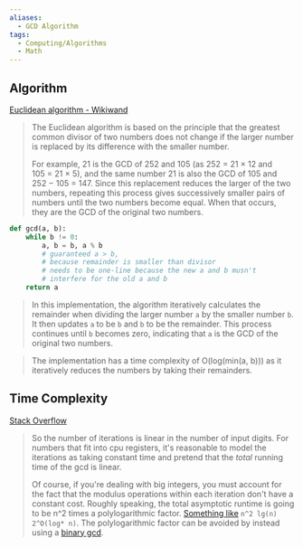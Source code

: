 ```yaml
---
aliases:
  - GCD Algorithm
tags:
  - Computing/Algorithms
  - Math
---
```

## Algorithm

[Euclidean algorithm - Wikiwand](https://www.wikiwand.com/en/Euclidean_algorithm)
> The Euclidean algorithm is based on the principle that the greatest common divisor of two numbers does not change if the larger number is replaced by its difference with the smaller number.
>
> For example, 21 is the GCD of 252 and 105 (as 252 = 21 × 12 and 105 = 21 × 5), and the same number 21 is also the GCD of 105 and 252 − 105 = 147. Since this replacement reduces the larger of the two numbers, repeating this process gives successively smaller pairs of numbers until the two numbers become equal. When that occurs, they are the GCD of the original two numbers.

```python
def gcd(a, b):
	while b != 0:
		a, b = b, a % b
		# guaranteed a > b, 
		# because remainder is smaller than divisor
		# needs to be one-line because the new a and b musn't
		# interfere for the old a and b
	return a
```

> In this implementation, the algorithm iteratively calculates the remainder when dividing the larger number `a` by the smaller number `b`. It then updates `a` to be `b` and `b` to be the remainder. This process continues until `b` becomes zero, indicating that `a` is the GCD of the original two numbers.

> The implementation has a time complexity of O(log(min(a, b))) as it iteratively reduces the numbers by taking their remainders.

## Time Complexity

[Stack Overflow](https://stackoverflow.com/a/3981010 "Short permalink to this answer")
> So the number of iterations is linear in the number of input digits. For numbers that fit into cpu registers, it's reasonable to model the iterations as taking constant time and pretend that the _total_ running time of the gcd is linear.
>
> Of course, if you're dealing with big integers, you must account for the fact that the modulus operations within each iteration don't have a constant cost. Roughly speaking, the total asymptotic runtime is going to be n^2 times a polylogarithmic factor. [Something like](https://en.wikipedia.org/wiki/F%C3%BCrer%27s_algorithm) `n^2 lg(n) 2^O(log* n)`. The polylogarithmic factor can be avoided by instead using a [binary gcd](https://en.wikipedia.org/wiki/Binary_GCD_algorithm).
